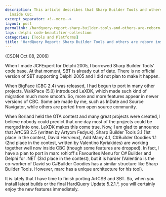 ```yaml
---
description: This article describes that Sharp Builder Tools and others are reborn
  inside CBC.
excerpt_separator: <!--more-->
layout: post
permalink: /hardquery-report-sharp-builder-tools-and-others-are-reborn-inside-cbc-d3fbf4baf54e
tags: delphi code-beautifier-collection
categories: [Tools and Platforms]
title: 'HardQuery Report: Sharp Builder Tools and others are reborn inside CBC'
---
```

(CSDN Oct 08, 2006)

When I made JCFExpert for Delphi 2005, I borrowed Sharp Builder Tools' code base. At that moment, SBT is already out of date. There is no official version of SBT supporting Delphi 2005 and I did not plan to make it happen.
<!--more-->

When BigFace (CBC 2.4) was released, I had begun to port in many other projects. WalkPace (5.0) introduced LeXDK, which made such kind of migration much more smooth. So, more and more features appear in newer versions of CBC. Some are made by me, such as InDate and Source Navigator, while others are ported from open source community.

When Borland held the OTA contest and many great projects were created, I believe nobody could predict that one day most of the projects could be merged into one. LeXDK makes this come true. Now, I am glad to announce that ArtCSB 2.5 (written by Artyom Fedyuk), Sharp Builder Tools 3.1 (1st place in the contest, David Hervieux), Add Many 4.1, C#Builder Goodies 1.1 (2nd place in the contest, written by Valentino Kyriakides) are working together well now inside CBC (though some features are dropped). In fact, I have a plan to port in marc rohloff's Favourites Menu for C# Builder and Delphi for .NET (3rd place in the contest), but it is harder (Valentino is the co-worker of David so C#Builder Goodies has a similar structure like Sharp Builder Tools. However, marc has a unique architecture for his tool).

It is lately that I have time to finish porting ArtCSB and SBT. So, when you install latest builds or the final HardQuery Update 5.2.1.*, you will certainly enjoy the new features immediately.
